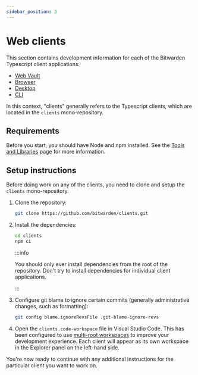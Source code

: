 ```yaml
---
sidebar_position: 3
---
```


# Web clients

This section contains development information for each of the Bitwarden Typescript client
applications:

- [Web Vault](./web-vault)
- [Browser](./browser)
- [Desktop](./desktop)
- [CLI](./cli)

In this context, "clients" generally refers to the Typescript clients, which are located in the
`clients` mono-repository.

## Requirements

Before you start, you should have Node and npm installed. See the [Tools and Libraries](../tools)
page for more information.

## Setup instructions

Before doing work on any of the clients, you need to clone and setup the `clients` mono-repository.

1.  Clone the repository:

    ```bash
    git clone https://github.com/bitwarden/clients.git
    ```

2.  Install the dependencies:

    ```bash
    cd clients
    npm ci
    ```

    :::info

    You should only ever install dependencies from the root of the repository. Don't try to install
    dependencies for individual client applications.

    :::

3.  Configure git blame to ignore certain commits (generally administrative changes, such as
    formatting):

    ```bash
    git config blame.ignoreRevsFile .git-blame-ignore-revs
    ```

4.  Open the `clients.code-workspace` file in Visual Studio Code. This has been configured to use
    [multi-root workspaces](https://code.visualstudio.com/docs/editor/multi-root-workspaces) to
    improve your development experience. Each client will appear as its own workspace in the
    Explorer panel on the left-hand side.

You're now ready to continue with any additional instructions for the particular client you want to
work on.
